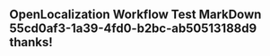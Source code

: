 <properties
ms.topic="hero-topic"
ms.test1="hero-topic"
ms.test2="test"/>

## OpenLocalization Workflow Test MarkDown 55cd0af3-1a39-4fd0-b2bc-ab50513188d9 thanks!
